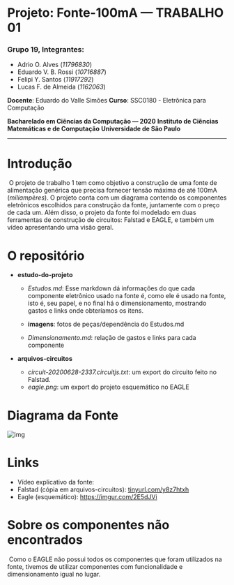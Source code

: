 # Projeto: Fonte-100mA — TRABALHO 01



### Grupo 19, Integrantes:

* Adrio O. Alves (*11796830*) 
* Eduardo V. B. Rossi (*10716887*)
* Felipi Y. Santos (*11917292*)
* Lucas F. de Almeida (*1162063*)



**Docente**: Eduardo do Valle Simões 																																**Curso**: SSC0180 - Eletrônica para Computação

**Bacharelado em Ciências da Computação — 2020**
**Instituto de Ciências Matemáticas e de Computação**
**Universidade de São Paulo**

---









# Introdução



​	O projeto de trabalho 1 tem como objetivo a construção de uma fonte de alimentação genérica que precisa  fornecer tensão máxima de até 100mA (*miliampères*). O projeto conta com um diagrama contendo os componentes eletrônicos escolhidos para construção da fonte, juntamente com o preço de cada um. Além disso, o projeto da fonte foi modelado em duas ferramentas de construção de circuitos: Falstad e EAGLE, e também um vídeo apresentando uma visão geral.





 # O repositório



* **estudo-do-projeto**

  * *Estudos.md*: Esse markdown dá informações do que cada componente eletrônico usado na fonte é, como ele é usado na fonte, isto é, seu papel, e no final há o dimensionamento, mostrando gastos e links onde obteríamos os itens. 

  * **imagens**: fotos de peças/dependência do Estudos.md

  * *Dimensionamento.md*: relação de gastos e links para cada componente

    

* **arquivos-circuitos**

  * *circuit-20200628-2337.circuitjs.txt*: um export do circuito feito no Falstad.
  * *eagle.png*: um export do projeto esquemático no EAGLE





# Diagrama da Fonte



![img](https://i.imgur.com/2E5dJVi.jpg)



# Links 

* Vídeo explicativo da fonte: 
* Falstad (cópia em arquivos-circuitos): [tinyurl.com/y8z7htxh]()
* Eagle (esquemático): https://imgur.com/2E5dJVi



# Sobre os componentes não encontrados 



​	Como o EAGLE não possui todos os componentes que foram utilizados na fonte, tivemos de utilizar componentes com funcionalidade e dimensionamento igual no lugar.